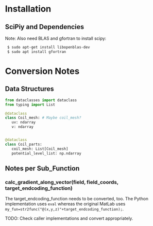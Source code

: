 # Installation
## SciPiy and Dependencies
Note: Also need BLAS and gfortran to install scipy:
```bash
 $ sudo apt-get install libopenblas-dev
 $ sudo apt install gfortran
 ```

 # Conversion Notes
 ## Data Structures
 ```python
from dataclasses import dataclass
from typing import List

@dataclass
class Coil_mesh: # Maybe coil_mesh?
    uv: ndarray
    v: ndarray 


@dataclass
class Coil_parts:
    coil_mesh: List[Coil_mesh]
    potential_level_list: np.ndarray
```
 
 ## Notes per Sub_Function
 ### calc_gradient_along_vector(field, field_coords, target_endcoding_function)
 The target_endcoding_function needs to be converted, too. The Python implementation uses `eval` 
 whereas the original MatLab uses `my_fun=str2func("@(x,y,z)"+target_endcoding_function);`.

 TODO: Check caller implementations and convert appropriately.
